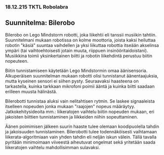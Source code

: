 ### 18.12.215 TKTL Robolabra
## Suunnitelma: Bilerobo


Bilerobo on Lego Mindstorm robotti, joka liikehtii eli tanssii musiikin tahtiin. Suunnitelmani mukaan robotissa on kolme moottoria, joista kaksi heiluttaa robotin "käsiä" suuntaa vaihdellen ja yksi liikuttaa robottia itseään akselinsa ympäri (tai vaihtoehtoisesti jotain muuta, riippuen insinööritaidoistani). Musiikkina toimii yksinkertainen biitti ja robotin liikehdintä perustuu biitin nopeuteen.

Biitin tunnistamiseen käytetään Lego Mindstormin omaa äänisensoria. Alkuperäisen suunnitelman mukaan robotti olisi tunnistanut äänentaajuksia, mutta kyseinen sensori ei siihen pysty. Seuraavaksi haasteena on tarkastella, kuinka tarkkaan mikrofoni poimii ääntä ja kuinka biitti saadaan erilleen muusta hälinästä.

Bilerobotti tunnistaa aluksi vain nelitahtisen rytmin. Se laskee signaaleista itselleen nopeuden jonka mukaan "raajojen" nopeus määräytyy. Jatkokehitysideoita mm.: liikeratojen vaihtelu biitin nopeuden mukaan, eri jakoisten biittien tunnistaminen ja liikkeiden niihin sopeuttaminen.

Äänen poimimisen jälkeen suurin haaste tulee olemaan koodipuolella tahdin ja jakoisuuden tunnistaminen. Bilerobotti tulee todennäköisesti vaihtamaan liikerata-algoritmiaan vain yhden tahdin eli neljän iskun välein. Tällä tavalla pyritään minimoimaan viiveestä aiheutuvat ongelmat sekä yritetään saada liikeratojen vaihtelu mahdollisimman sulavaksi.